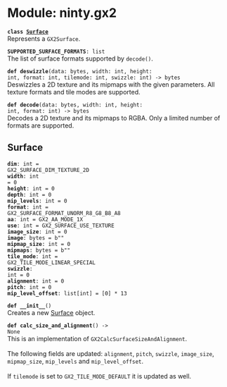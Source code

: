 
# Module: ninty.gx2

<code>**class [Surface](#surface)**</code><br>
<span class="docs">Represents a `GX2Surface`.</span>

<code>**SUPPORTED_SURFACE_FORMATS**: list</code><br>
<span class="docs">The list of surface formats supported by `decode()`.</span>

<code>**def deswizzle**(data: bytes, width: int, height: int, format: int, tilemode: int, swizzle: int) -> bytes</code><br>
<span class="docs">Deswizzles a 2D texture and its mipmaps with the given parameters. All texture formats and tile modes are supported.</span>

<code>**def decode**(data: bytes, width: int, height: int, format: int) -> bytes</code><br>
<span class="docs">Decodes a 2D texture and its mipmaps to RGBA. Only a limited number of formats are supported.</span>

## Surface
<code>**dim**: int = GX2_SURFACE_DIM_TEXTURE_2D</code><br>
<code>**width**: int = 0</code><br>
<code>**height**: int = 0</code><br>
<code>**depth**: int = 0</code><br>
<code>**mip_levels**: int = 0</code><br>
<code>**format**: int = GX2_SURFACE_FORMAT_UNORM_R8_G8_B8_A8</code><br>
<code>**aa**: int = GX2_AA_MODE_1X</code><br>
<code>**use**: int = GX2_SURFACE_USE_TEXTURE</code><br>
<code>**image_size**: int = 0</code><br>
<code>**image**: bytes = b""</code><br>
<code>**mipmap_size**: int = 0</code><br>
<code>**mipmaps**: bytes = b""</code><br>
<code>**tile_mode**: int = GX2_TILE_MODE_LINEAR_SPECIAL</code><br>
<code>**swizzle**: int = 0</code><br>
<code>**alignment**: int = 0</code><br>
<code>**pitch**: int = 0</code><br>
<code>**mip_level_offset**: list[int] = [0] * 13</code>

<code>**def \_\_init__**()</code><br>
<span class="docs">Creates a new [Surface](#surface) object.</span>

<code>**def calc_size_and_alignment**() -> None</code><br>
<span class="docs">This is an implementation of `GX2CalcSurfaceSizeAndAlignment`.<br><br>The following fields are updated: `alignment`, `pitch`, `swizzle`, `image_size`, `mipmap_size`, `mip_levels` and `mip_level_offset`.<br><br>If `tilemode` is set to `GX2_TILE_MODE_DEFAULT` it is updated as well.
